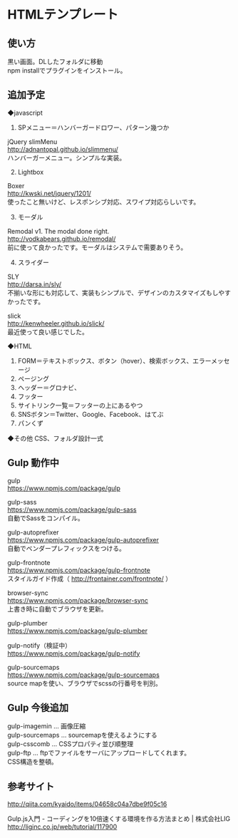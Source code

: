 # HTMLテンプレート

## 使い方

黒い画面。DLしたフォルダに移動  
npm installでプラグインをインストール。

## 追加予定

◆javascript  
1. SPメニュー＝ハンバーガードロワー、パターン幾つか  

jQuery slimMenu  
http://adnantopal.github.io/slimmenu/  
ハンバーガーメニュー。シンプルな実装。  

2. Lightbox  

Boxer  
http://kwski.net/jquery/1201/  
使ったこと無いけど、レスポンシブ対応、スワイプ対応らしいです。   

3. モーダル  

Remodal v1. The modal done right.  
http://vodkabears.github.io/remodal/   
前に使って良かったです。モーダルはシステムで需要ありそう。   

4. スライダー  

SLY  
http://darsa.in/sly/  
不揃いな形にも対応して、実装もシンプルで、デザインのカスタマイズもしやすかったです。  

slick  
http://kenwheeler.github.io/slick/  
最近使って良い感じでした。
  
◆HTML  

1. FORM＝テキストボックス、ボタン（hover）、検索ボックス、エラーメッセージ  
2. ページング  
3. ヘッダー＝グロナビ、  
4. フッター  
5. サイトリンク一覧＝フッターの上にあるやつ  
6. SNSボタン＝Twitter、Google、Facebook、はてぶ  
7. パンくず  

◆その他
CSS、フォルダ設計一式

## Gulp 動作中
gulp  
https://www.npmjs.com/package/gulp

gulp-sass  
https://www.npmjs.com/package/gulp-sass  
自動でSassをコンパイル。

gulp-autoprefixer  
https://www.npmjs.com/package/gulp-autoprefixer  
自動でベンダープレフィックスをつける。

gulp-frontnote  
https://www.npmjs.com/package/gulp-frontnote  
スタイルガイド作成（ http://frontainer.com/frontnote/ ）

browser-sync  
https://www.npmjs.com/package/browser-sync  
上書き時に自動でブラウザを更新。

gulp-plumber  
https://www.npmjs.com/package/gulp-plumber

gulp-notify（検証中）  
https://www.npmjs.com/package/gulp-notify

gulp-sourcemaps  
https://www.npmjs.com/package/gulp-sourcemaps  
source mapを使い、ブラウザでscssの行番号を判別。

## Gulp 今後追加

gulp-imagemin … 画像圧縮  
gulp-sourcemaps … sourcemapを使えるようにする  
gulp-csscomb … CSSプロパティ並び順整理  
gulp-ftp … ftpでファイルをサーバにアップロードしてくれます。   
CSS構造を整頓。

## 参考サイト

http://qiita.com/kyaido/items/04658c04a7dbe9f05c16

Gulp.js入門 - コーディングを10倍速くする環境を作る方法まとめ | 株式会社LIG  
http://liginc.co.jp/web/tutorial/117900


